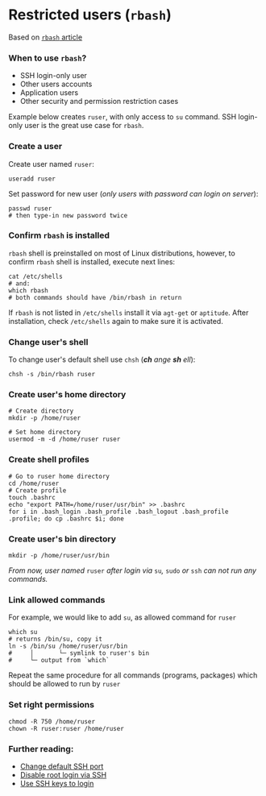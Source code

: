Restricted users (`rbash`)
======

Based on [`rbash` article](https://veliovgroup.com/article/BmtWycSfZL37zXMZc/how-to-rbash)

### When to use `rbash`?
 - SSH login-only user
 - Other users accounts
 - Application users
 - Other security and permission restriction cases

Example below creates `ruser`, with only access to `su` command. SSH login-only user is the great use case for `rbash`.

### Create a user
Create user named `ruser`:
```shell
useradd ruser
```

Set password for new user (*only users with password can login on server*):
```shell
passwd ruser
# then type-in new password twice
```

### Confirm `rbash` is installed
`rbash` shell is preinstalled on most of Linux distributions, however, to confirm `rbash` shell is installed, execute next lines:
```shell
cat /etc/shells 
# and:
which rbash
# both commands should have /bin/rbash in return
```

If `rbash` is not listed in `/etc/shells` install it via `agt-get` or `aptitude`. After installation, check `/etc/shells` again to make sure it is activated.

### Change user's shell
To change user's default shell use `chsh` (*__ch__ ange __sh__ ell*):
```shell
chsh -s /bin/rbash ruser
```

### Create user's home directory
```shell
# Create directory
mkdir -p /home/ruser

# Set home directory
usermod -m -d /home/ruser ruser
```

### Create shell profiles
```shell
# Go to ruser home directory
cd /home/ruser
# Create profile
touch .bashrc
echo "export PATH=/home/ruser/usr/bin" >> .bashrc
for i in .bash_login .bash_profile .bash_logout .bash_profile .profile; do cp .bashrc $i; done
```

### Create user's bin directory
```shell
mkdir -p /home/ruser/usr/bin
```

*From now, user named* `ruser` *after login via* `su`*,* `sudo` *or* `ssh` *can not run any commands.*

### Link allowed commands
For example, we would like to add `su`, as allowed command for `ruser`
```shell
which su
# returns /bin/su, copy it
ln -s /bin/su /home/ruser/usr/bin
#     │       └─ symlink to ruser's bin
#     └─ output from `which`
```

Repeat the same procedure for all commands (programs, packages) which should be allowed to run by `ruser`

### Set right permissions
```shell
chmod -R 750 /home/ruser
chown -R ruser:ruser /home/ruser
```

### Further reading:
 - [Change default SSH port](https://github.com/VeliovGroup/ostrio/blob/master/tutorials/linux/security/change-ssh-port.md)
 - [Disable root login via SSH](https://github.com/VeliovGroup/ostrio/blob/master/tutorials/linux/security/disable-ssh-root.md)
 - [Use SSH keys to login](https://github.com/VeliovGroup/ostrio/blob/master/tutorials/linux/security/use-ssh-keys.md)
